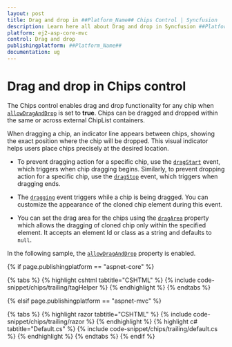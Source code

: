 ```yaml
---
layout: post
title: Drag and drop in ##Platform_Name## Chips Control | Syncfusion
description: Learn here all about Drag and drop in Syncfusion ##Platform_Name## Chips control of Syncfusion Essential JS 2 and more.
platform: ej2-asp-core-mvc
control: Drag and drop
publishingplatform: ##Platform_Name##
documentation: ug
---
```


# Drag and drop in Chips control

The Chips control enables drag and drop functionality for any chip when [`allowDragAndDrop`](https://help.syncfusion.com/cr/aspnetcore-js2/syncfusion.ej2.buttons.chiplist.html#Syncfusion_EJ2_Buttons_ChipList_AllowDragAndDrop) is set to **true**. Chips can be dragged and dropped within the same or across external ChipList containers.

When dragging a chip, an indicator line appears between chips, showing the exact position where the chip will be dropped. This visual indicator helps users place chips precisely at the desired location.

* To prevent dragging action for a specific chip, use the [`dragStart`](https://help.syncfusion.com/cr/aspnetcore-js2/syncfusion.ej2.buttons.chiplist.html#Syncfusion_EJ2_Buttons_ChipList_DragStart) event, which triggers when chip dragging begins. Similarly, to prevent dropping action for a specific chip, use the [`dragStop`](https://help.syncfusion.com/cr/aspnetcore-js2/syncfusion.ej2.buttons.chiplist.html#Syncfusion_EJ2_Buttons_ChipList_DragStop) event, which triggers when dragging ends.

* The [`dragging`](https://help.syncfusion.com/cr/aspnetcore-js2/syncfusion.ej2.buttons.chiplist.html#Syncfusion_EJ2_Buttons_ChipList_Dragging) event triggers while a chip is being dragged. You can customize the appearance of the cloned chip element during this event.

* You can set the drag area for the chips using the [`dragArea`](https://help.syncfusion.com/cr/aspnetcore-js2/syncfusion.ej2.buttons.chiplist.html#Syncfusion_EJ2_Buttons_ChipList_DragArea) property which allows the dragging of cloned chip only within the specified element. It accepts an element Id or class as a string and defaults to `null`.

In the following sample, the [`allowDragAndDrop`](https://help.syncfusion.com/cr/aspnetcore-js2/syncfusion.ej2.buttons.chiplist.html#Syncfusion_EJ2_Buttons_ChipList_AllowDragAndDrop) property is enabled.

{% if page.publishingplatform == "aspnet-core" %}

{% tabs %}
{% highlight cshtml tabtitle="CSHTML" %}
{% include code-snippet/chips/trailing/tagHelper %}
{% endhighlight %}
{% endtabs %}

{% elsif page.publishingplatform == "aspnet-mvc" %}

{% tabs %}
{% highlight razor tabtitle="CSHTML" %}
{% include code-snippet/chips/trailing/razor %}
{% endhighlight %}
{% highlight c# tabtitle="Default.cs" %}
{% include code-snippet/chips/trailing/default.cs %}
{% endhighlight %}
{% endtabs %}
{% endif %}